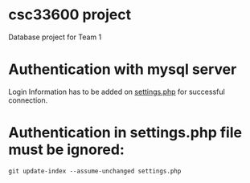 # csc33600 project
Database project for Team 1

# Authentication with mysql server
Login Information has to be added on [settings.php](settings.php)
for successful connection.

# Authentication in settings.php file must be ignored:
`git update-index --assume-unchanged settings.php`
